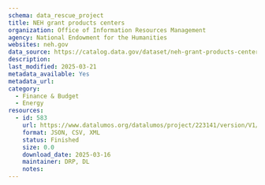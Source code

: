 ```yaml
---
schema: data_rescue_project 
title: NEH grant products centers
organization: Office of Information Resources Management
agency: National Endowment for the Humanities
websites: neh.gov
data_source: https://catalog.data.gov/dataset/neh-grant-products-centers
description: 
last_modified: 2025-03-21
metadata_available: Yes
metadata_url: 
category:
  - Finance & Budget 
  - Energy 
resources:
  - id: 583
    url: https://www.datalumos.org/datalumos/project/223141/version/V1/view
    format: JSON, CSV, XML
    status: Finished
    size: 0.0
    download_date: 2025-03-16
    maintainer: DRP, DL
    notes: 
---
```

